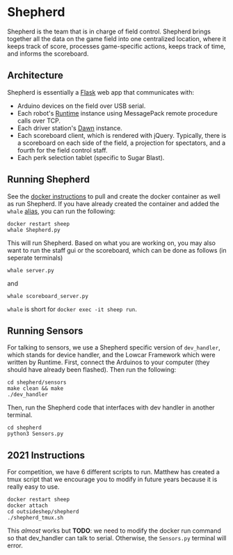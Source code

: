 # Shepherd

Shepherd is the team that is in charge of field control. 
Shepherd brings together all the data on the game field into one centralized location, where it keeps track of score, processes game-specific actions, keeps track of time, and informs the scoreboard.

## Architecture

Shepherd is essentially a [Flask](https://palletsprojects.com/p/flask/) web app that communicates with:

* Arduino devices on the field over USB serial.
* Each robot's [Runtime](https://github.com/pioneers/PieCentral/tree/master/runtime) instance using MessagePack remote procedure calls over TCP.
* Each driver station's [Dawn](https://github.com/pioneers/PieCentral/tree/master/dawn) instance.
* Each scoreboard client, which is rendered with jQuery. Typically, there is a scoreboard on each side of the field, a projection for spectators, and a fourth for the field control staff.
* Each perk selection tablet (specific to Sugar Blast).

## Running Shepherd

See the [docker instructions](https://github.com/pioneers/shepherd/blob/docker/setup/howtodocker.md) to pull and create the docker container as well as run Shepherd. If you have already created the container and added the `whale` [alias](https://github.com/pioneers/shepherd/blob/docker/setup/howtodocker.md#setting-up-the-docker-container), you can run the following:
```
docker restart sheep
whale Shepherd.py
```

This will run Shepherd. Based on what you are working on, you may also want to run the staff gui or the scoreboard, which can be done as follows (in seperate terminals)

```
whale server.py
```
and 
```
whale scoreboard_server.py
```

`whale` is short for `docker exec -it sheep run`.

## Running Sensors

For talking to sensors, we use a Shepherd specific version of `dev_handler`, which stands for device handler, and the Lowcar Framework which were written by Runtime. First, connect the Arduinos to your computer (they should have already been flashed). Then run the following:
```
cd shepherd/sensors
make clean && make
./dev_handler
```
Then, run the Shepherd code that interfaces with dev handler in another terminal.
```
cd shepherd
python3 Sensors.py
```

## 2021 Instructions

For competition, we have 6 different scripts to run. Matthew has created a tmux script that we encourage you to modify in future years because it is really easy to use.

```
docker restart sheep
docker attach
cd outsideshep/shepherd
./shepherd_tmux.sh
```
This _almost_ works but **TODO**: we need to modify the docker run command so that dev_handler can talk to serial. Otherwise, the `Sensors.py` terminal will error.